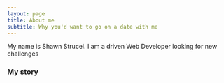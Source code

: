 ```yaml
---
layout: page
title: About me
subtitle: Why you'd want to go on a date with me
---
```


My name is Shawn Strucel. I am a driven Web Developer looking for new challenges 

### My story


